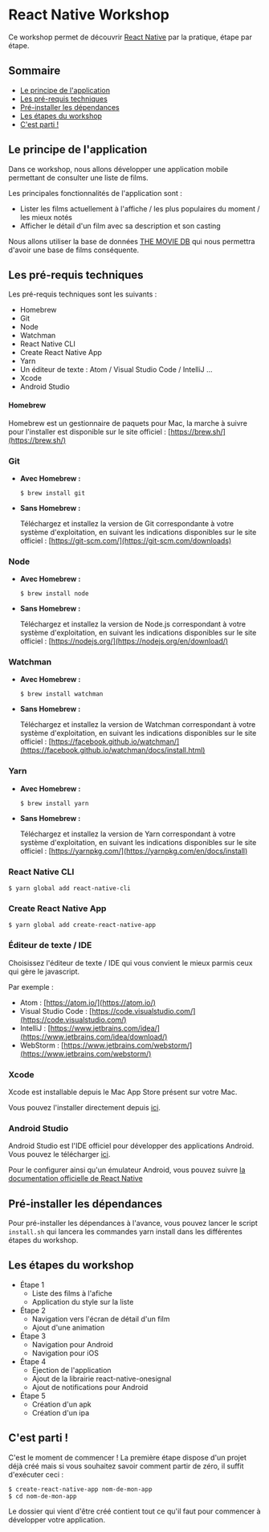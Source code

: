 # React Native Workshop

Ce workshop permet de découvrir [React Native](https://facebook.github.io/react-native/) par la pratique, étape par étape.

## Sommaire

- [Le principe de l'application](#le-principe-de-lapplication)
- [Les pré-requis techniques](#les-pré-requis-techniques)
- [Pré-installer les dépendances](#pré-installer-les-dépendances)
- [Les étapes du workshop](#les-étapes-du-workshop)
- [C'est parti !](#cest-parti-)

## Le principe de l'application

Dans ce workshop, nous allons développer une application mobile permettant de consulter une liste de films.

Les principales fonctionnalités de l'application sont :

- Lister les films actuellement à l'affiche / les plus populaires du moment / les mieux notés
- Afficher le détail d'un film avec sa description et son casting

Nous allons utiliser la base de données [THE MOVIE DB](https://www.themoviedb.org/) qui nous permettra d'avoir une base de films conséquente.

## Les pré-requis techniques

Les pré-requis techniques sont les suivants :

- Homebrew
- Git
- Node
- Watchman
- React Native CLI
- Create React Native App
- Yarn
- Un éditeur de texte : Atom / Visual Studio Code / IntelliJ ...
- Xcode
- Android Studio

#### Homebrew

Homebrew est un gestionnaire de paquets pour Mac, la marche à suivre pour l'installer est disponible sur le site officiel : [https://brew.sh/](https://brew.sh/)

### Git

- **Avec Homebrew :**

    ``` 
    $ brew install git
    ```

- **Sans Homebrew :**

    Téléchargez et installez la version de Git correspondante à votre système d'exploitation, en suivant les indications disponibles sur le site officiel : [https://git-scm.com/](https://git-scm.com/downloads)

### Node

- **Avec Homebrew :**

    ``` 
    $ brew install node
    ```

- **Sans Homebrew :**

    Téléchargez et installez la version de Node.js correspondant à votre système d'exploitation, en suivant les indications disponibles sur le site officiel : [https://nodejs.org/](https://nodejs.org/en/download/)

### Watchman

- **Avec Homebrew :**

    ``` 
    $ brew install watchman
    ```

- **Sans Homebrew :**

    Téléchargez et installez la version de Watchman correspondant à votre système d'exploitation, en suivant les indications disponibles sur le site officiel : [https://facebook.github.io/watchman/](https://facebook.github.io/watchman/docs/install.html)

### Yarn

- **Avec Homebrew :**

    ``` 
    $ brew install yarn
    ```

- **Sans Homebrew :**

    Téléchargez et installez la version de Yarn correspondant à votre système d'exploitation, en suivant les indications disponibles sur le site officiel : [https://yarnpkg.com/](https://yarnpkg.com/en/docs/install)

### React Native CLI

``` 
$ yarn global add react-native-cli
```

### Create React Native App

```
$ yarn global add create-react-native-app
```

### Éditeur de texte / IDE

Choisissez l'éditeur de texte / IDE qui vous convient le mieux parmis ceux qui gère le javascript. 

Par exemple :

- Atom : [https://atom.io/](https://atom.io/)
- Visual Studio Code : [https://code.visualstudio.com/](https://code.visualstudio.com/)
- IntelliJ : [https://www.jetbrains.com/idea/](https://www.jetbrains.com/idea/download/)
- WebStorm : [https://www.jetbrains.com/webstorm/](https://www.jetbrains.com/webstorm/)

### Xcode

Xcode est installable depuis le Mac App Store présent sur votre Mac.

Vous pouvez l'installer directement depuis [ici](https://itunes.apple.com/fr/app/xcode/id497799835?mt=12).

### Android Studio

Android Studio est l'IDE officiel pour développer des applications Android. Vous pouvez le télécharger [ici](https://developer.android.com/studio/).

Pour le configurer ainsi qu'un émulateur Android, vous pouvez suivre [la documentation officielle de React Native](https://facebook.github.io/react-native/docs/getting-started.html)

## Pré-installer les dépendances

Pour pré-installer les dépendances à l'avance, vous pouvez lancer le script ```install.sh``` qui lancera les commandes yarn install dans les différentes étapes du workshop.

## Les étapes du workshop

- Étape 1
    - Liste des films à l'afiche
    - Application du style sur la liste
- Étape 2
    - Navigation vers l'écran de détail d'un film
    - Ajout d'une animation
- Étape 3
    - Navigation pour Android
    - Navigation pour iOS
- Étape 4
    - Éjection de l'application
    - Ajout de la librairie react-native-onesignal
    - Ajout de notifications pour Android
- Étape 5
    - Création d'un apk
    - Création d'un ipa

## C'est parti !

C'est le moment de commencer ! La première étape dispose d'un projet déjà créé mais si vous souhaitez savoir comment partir de zéro, il suffit d'exécuter ceci :

```
$ create-react-native-app nom-de-mon-app
$ cd nom-de-mon-app
```

Le dossier qui vient d'être créé contient tout ce qu'il faut pour commencer à développer votre application.
